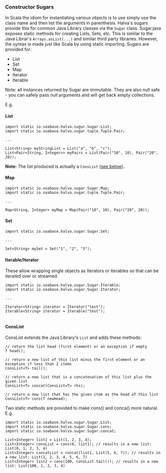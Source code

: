 ### Constructor Sugars

In Scala the idiom for instantiating various objects is to use simply use the class name and then list the arguments in parenthesis. Halva's sugars provide this for common Java Library classes via the `Sugar` class. Sugar.java exposes static methods for creating Lists, Sets, etc. This is similar to the Java Librar's `Arrays.asList(...)` and similar third party libraries. However, the syntax is made just like Scala by using static importing. Sugars are provided for:

* List
* Set
* Map
* Iterator
* Iterable

Note: all instances returned by Sugar are immutable. They are also null safe - you can safely pass null arguments and will get back empty collections.

E.g.

#### List

```
import static io.soabase.halva.sugar.Sugar.List;
import static io.soabase.halva.sugar.tuple.Tuple.Pair;

...

List<String> myStringList = List("a", "b", "c");
List<Pair<String, Integer>> myPairs = List(Pair("10", 10), Pair("20", 20));
```

**Note:** The list produced is actually a `ConsList` [(see below)](#conslist).

#### Map

```
import static io.soabase.halva.sugar.Sugar.Map;
import static io.soabase.halva.sugar.tuple.Tuple.Pair;

...

Map<String, Integer> myMap = Map(Pair("10", 10), Pair("20", 20));

```

#### Set

```
import static io.soabase.halva.sugar.Sugar.Set;

...

Set<String> mySet = Set("1", "2", "3");

```

#### Iterable/Iterator

These allow wrapping single objects as Iterators or Iterables so that can be iterated over or streamed.

```
import static io.soabase.halva.sugar.Sugar.Iterable;
import static io.soabase.halva.sugar.Sugar.Iterator;

...

Iterator<String> iterator = Iterator("test");
Iterable<String> iterator = Iterable("test");


```

#### ConsList

ConsList extends the Java Library's `List` and adds these methods:

```
// return the list head (first element) or an exception if empty
T head();

// return a new list of this list minus the first element or an exception if less than 2 items
ConsList<T> tail();

// return a new list that is a concatenation of this list plus the given list
ConsList<T> concat(ConsList<T> rhs);

// return a new list that has the given item as the head of this list
ConsList<T> cons(T newHead);
```

Two static methods are provided to make cons() and conca() more natural. E.g.

```
import static io.soabase.halva.sugar.Sugar.List;
import static io.soabase.halva.sugar.Sugar.cons;
import static io.soabase.halva.sugar.Sugar.concat;

List<Integer> list1 = List(1, 2, 3, 4);
List<Integer> consList = cons(0, list1); // results in a new list: List(0, 1, 2, 3, 4)
List<Integer> concatList = concat(list1, List(5, 6, 7)); // results in a new list: List(1, 2, 3, 4, 5, 6, 7)
List<Integer> list2 = cons(100, consList.tail()); // results in a new list: List(100, 1, 2, 3, 4)

```
